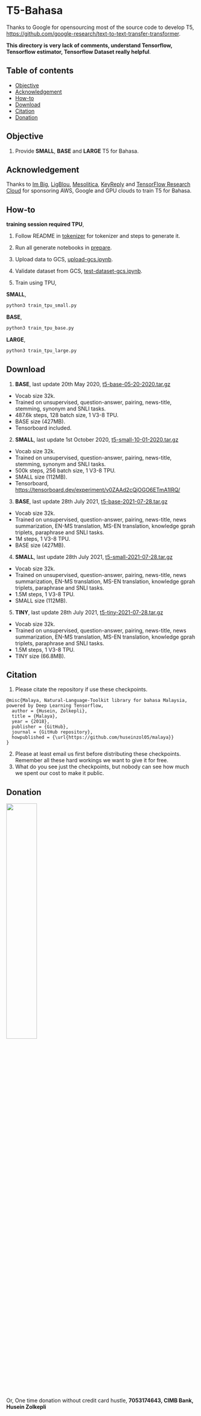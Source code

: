 # T5-Bahasa

Thanks to Google for opensourcing most of the source code to develop T5, https://github.com/google-research/text-to-text-transfer-transformer.

**This directory is very lack of comments, understand Tensorflow, Tensorflow estimator, Tensorflow Dataset really helpful**.

## Table of contents
  * [Objective](#objective)
  * [Acknowledgement](#acknowledgement)
  * [How-to](#how-to)
  * [Download](#download)
  * [Citation](#citation)
  * [Donation](#donation)

## Objective

1. Provide **SMALL**, **BASE** and **LARGE** T5 for Bahasa.

## Acknowledgement

Thanks to [Im Big](https://www.facebook.com/imbigofficial/), [LigBlou](https://www.facebook.com/ligblou), [Mesolitica](https://mesolitica.com/), [KeyReply](https://www.keyreply.com/) and [TensorFlow Research Cloud](https://www.tensorflow.org/tfrc) for sponsoring AWS, Google and GPU clouds to train T5 for Bahasa.

## How-to

**training session required TPU**,

1. Follow README in [tokenizer](tokenizer) for tokenizer and steps to generate it.

2. Run all generate notebooks in [prepare](prepare).

3. Upload data to GCS, [upload-gcs.ipynb](prepare-upload-gcs.ipynb).

4. Validate dataset from GCS, [test-dataset-gcs.ipynb](test-dataset-gcs.ipynb).

5. Train using TPU,

**SMALL**,

```bash
python3 train_tpu_small.py
```

**BASE**,

```bash
python3 train_tpu_base.py
```

**LARGE**,

```bash
python3 train_tpu_large.py
```

## Download

1. **BASE**, last update 20th May 2020, [t5-base-05-20-2020.tar.gz](https://f000.backblazeb2.com/file/malaya-model/bert-bahasa/t5-base-05-20-2020.tar.gz)

  - Vocab size 32k.
  - Trained on unsupervised, question-answer, pairing, news-title, stemming, synonym and SNLI tasks.
  - 487.6k steps, 128 batch size, 1 V3-8 TPU.
  - BASE size (427MB).
  - Tensorboard included.

2. **SMALL**, last update 1st October 2020, [t5-small-10-01-2020.tar.gz](https://f000.backblazeb2.com/file/malaya-model/bert-bahasa/t5-small-10-01-2020.tar.gz)

  - Vocab size 32k.
  - Trained on unsupervised, question-answer, pairing, news-title, stemming, synonym and SNLI tasks.
  - 500k steps, 256 batch size, 1 V3-8 TPU.
  - SMALL size (112MB).
  - Tensorboard, https://tensorboard.dev/experiment/v0ZAAd2cQjOGO6ETmA1IRQ/

3. **BASE**, last update 28th July 2021, [t5-base-2021-07-28.tar.gz](https://f000.backblazeb2.com/file/malaya-model/pretrained/t5-base-2021-07-28.tar.gz)

  - Vocab size 32k.
  - Trained on unsupervised, question-answer, pairing, news-title, news summarization, EN-MS translation, MS-EN translation, knowledge gprah triplets, paraphrase and SNLI tasks.
  - 1M steps, 1 V3-8 TPU.
  - BASE size (427MB).

4. **SMALL**, last update 28th July 2021, [t5-small-2021-07-28.tar.gz](https://f000.backblazeb2.com/file/malaya-model/pretrained/t5-small-2021-07-28.tar.gz)

  - Vocab size 32k.
  - Trained on unsupervised, question-answer, pairing, news-title, news summarization, EN-MS translation, MS-EN translation, knowledge gprah triplets, paraphrase and SNLI tasks.
  - 1.5M steps, 1 V3-8 TPU.
  - SMALL size (112MB).

5. **TINY**, last update 28th July 2021, [t5-tiny-2021-07-28.tar.gz](https://f000.backblazeb2.com/file/malaya-model/pretrained/t5-tiny-2021-07-28.tar.gz)

  - Vocab size 32k.
  - Trained on unsupervised, question-answer, pairing, news-title, news summarization, EN-MS translation, MS-EN translation, knowledge gprah triplets, paraphrase and SNLI tasks.
  - 1.5M steps, 1 V3-8 TPU.
  - TINY size (66.8MB).

## Citation

1. Please citate the repository if use these checkpoints.

```
@misc{Malaya, Natural-Language-Toolkit library for bahasa Malaysia, powered by Deep Learning Tensorflow,
  author = {Husein, Zolkepli},
  title = {Malaya},
  year = {2018},
  publisher = {GitHub},
  journal = {GitHub repository},
  howpublished = {\url{https://github.com/huseinzol05/malaya}}
}
```

2. Please at least email us first before distributing these checkpoints. Remember all these hard workings we want to give it for free.
3. What do you see just the checkpoints, but nobody can see how much we spent our cost to make it public.

## Donation

<a href="https://www.patreon.com/bePatron?u=7291337"><img src="https://static1.squarespace.com/static/54a1b506e4b097c5f153486a/t/58a722ec893fc0a0b7745b45/1487348853811/patreon+art.jpeg" width="40%"></a>

Or, One time donation without credit card hustle, **7053174643, CIMB Bank, Husein Zolkepli**


